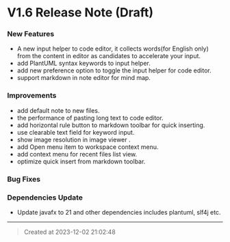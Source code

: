 # V1.6 Release Note (Draft)

### New Features

* A new input helper to code editor, it collects words(for English only) from the content in editor as candidates to accelerate your input.
* add PlantUML syntax keywords to input helper.
* add new preference option to toggle the input helper for code editor.
* support markdown in note editor for mind map.


### Improvements

* add default note to new files.
* the performance of pasting long text to code editor.
* add horizontal rule button to markdown toolbar for quick inserting.
* use clearable text field for keyword input.
* show image resolution in image viewer .
* add Open menu item to workspace context menu.
* add context menu for recent files list view.
* optimize quick insert from markdown toolbar.


### Bug Fixes


### Dependencies Update

* Update javafx to 21 and other dependencies includes plantuml, slf4j etc.


---
> Created at 2023-12-02 21:02:48

